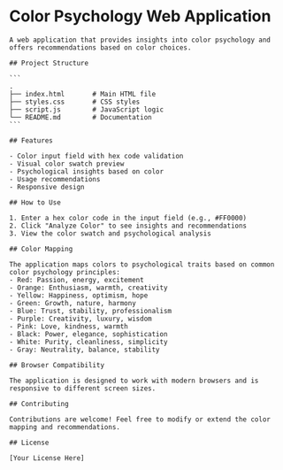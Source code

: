 # Color Psychology Web Application

    A web application that provides insights into color psychology and offers recommendations based on color choices.

    ## Project Structure

    ```
    .
    ├── index.html       # Main HTML file
    ├── styles.css       # CSS styles
    ├── script.js        # JavaScript logic
    └── README.md        # Documentation
    ```

    ## Features

    - Color input field with hex code validation
    - Visual color swatch preview
    - Psychological insights based on color
    - Usage recommendations
    - Responsive design

    ## How to Use

    1. Enter a hex color code in the input field (e.g., #FF0000)
    2. Click "Analyze Color" to see insights and recommendations
    3. View the color swatch and psychological analysis

    ## Color Mapping

    The application maps colors to psychological traits based on common color psychology principles:
    - Red: Passion, energy, excitement
    - Orange: Enthusiasm, warmth, creativity
    - Yellow: Happiness, optimism, hope
    - Green: Growth, nature, harmony
    - Blue: Trust, stability, professionalism
    - Purple: Creativity, luxury, wisdom
    - Pink: Love, kindness, warmth
    - Black: Power, elegance, sophistication
    - White: Purity, cleanliness, simplicity
    - Gray: Neutrality, balance, stability

    ## Browser Compatibility

    The application is designed to work with modern browsers and is responsive to different screen sizes.

    ## Contributing

    Contributions are welcome! Feel free to modify or extend the color mapping and recommendations.

    ## License

    [Your License Here]
